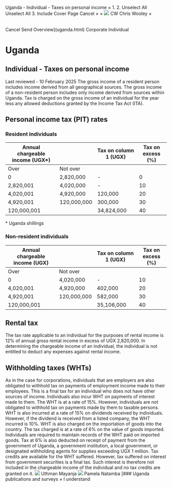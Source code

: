 Uganda - Individual - Taxes on personal income
×
1.
2.
Unselect All
Unselect All
3.
Include Cover Page
Cancel
×
×
![](-/media/world-wide-tax-summaries/attachments/global---chris-wooley.ashx%3Frev=ac5e5f3223b34096b1afc2a6009c7320&revision=ac5e5f32-23b3-4096-b1af-c2a6009c7320&hash=859B7ADC84DC2CBEC9760E9E6EE7DE6D0A8BFCDF)
CW
Chris Wooley
×
######
Cancel
Send
Overview](uganda.html)
Corporate
Individual
# Uganda
## Individual - Taxes on personal income
Last reviewed - 10 February 2025
The gross income of a resident person includes income derived from all geographical sources. The gross income of a non-resident person includes only income derived from sources within Uganda.
Tax is charged on the gross income of an individual for the year less any allowed deductions granted by the Income Tax Act (ITA).
## Personal income tax (PIT) rates
### Resident individuals
| Annual chargeable income (UGX\*) | | Tax on column 1 (UGX) | Tax on excess (%) |
| --- | --- | --- | --- |
| Over | Not over |
| 0 | 2,820,000 | - | 0 |
| 2,820,001 | 4,020,000 | - | 10 |
| 4,020,001 | 4,920,000 | 120,000 | 20 |
| 4,920,001 | 120,000,000 | 300,000 | 30 |
| 120,000,001 |  | 34,824,000 | 40 |
\* Uganda shillings
### Non-resident individuals
| Annual chargeable income (UGX) | | Tax on column 1 (UGX) | Tax on excess (%) |
| --- | --- | --- | --- |
| Over | Not over |
| 0 | 4,020,000 | - | 10 |
| 4,020,001 | 4,920,000 | 402,000 | 20 |
| 4,920,001 | 120,000,000 | 582,000 | 30 |
| 120,000,001 |  | 35,106,000 | 40 |
## Rental tax
The tax rate applicable to an individual for the purposes of rental income is 12% of annual gross rental income in excess of UGX 2,820,000.
In determining the chargeable income of an individual, the individual is not entitled to deduct any expenses against rental income.
## Withholding taxes (WHTs)
As in the case for corporations, individuals that are employers are also obligated to withhold tax on payments of employment income made to their employees. This is a final tax for an individual who does not have other sources of income.
Individuals also incur WHT on payments of interest made to them. The WHT is at a rate of 15%. However, individuals are not obligated to withhold tax on payments made by them to taxable persons.
WHT is also incurred at a rate of 15% on dividends received by individuals. However, if the dividend is received from a listed company, the WHT incurred is 10%.
WHT is also charged on the importation of goods into the country. The tax charged is at a rate of 6% on the value of goods imported. Individuals are required to maintain records of the WHT paid on imported goods.
Tax at 6% is also deducted on receipt of payment from the government of Uganda, a government institution, a local government, or designated withholding agents for supplies exceeding UGX 1 million.
Tax credits are available for the WHT suffered. However, tax suffered on interest from government securities is a final tax. Such interest is therefore not included in the chargeable income of the individual and no tax credits are granted on it.
![](-/media/world-wide-tax-summaries/ugandauthman-mayanjauganda--uthman-mayanjajpg20220825082808615.ashx%3Frev=5580cdd659da41549cf54c610e73bb27&revision=5580cdd6-59da-4154-9cf5-4c610e73bb27&hash=09353EA8982620DCB3060C24AAA75B2F0AA79565)
Uthman Mayanja
![](-/media/world-wide-tax-summaries/ugandapamela-natambauganda--pamela-natambajpg20220825083245222.ashx%3Frev=f0638058c07c4139ab2b5b15d9f3e38f&revision=f0638058-c07c-4139-ab2b-5b15d9f3e38f&hash=0D54CBBE0F6A1CFC9A0CEC073A218A6064BA99CD)
Pamela Natamba
[### Uganda publications and surveys
×
I understand